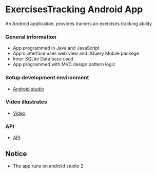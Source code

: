 # ExercisesTracking Android App 
An Android application, provides trainers an exercises tracking ability

### General information
- App programmed in Java and JavaScript
- App's interface uses web view and JQuery Mobile packege
- Inner SQLite Data base used 
- App programmed with MVC design pattern logic

### Setup development environment
- [Android studio](https://developer.android.com/studio)

### Video illustrates 
- [Video](https://www.youtube.com/watch?v=zdlS2AVvRC8&t=21s)

### API
- [API](https://github.com/NivL1/ExercisesTracking/tree/master/JavaDoc)

## Notice
- The app runs on android studio 2

